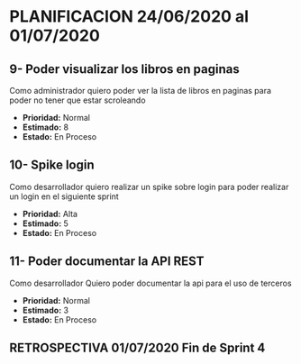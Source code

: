 # PLANIFICACION 24/06/2020 al 01/07/2020

## 9- Poder visualizar los libros en paginas

Como administrador
quiero poder ver la lista de libros en paginas
para poder  no tener que estar scroleando

- **Prioridad:** Normal
- **Estimado:** 8
- **Estado:** En Proceso

## 10- Spike login 
 
Como desarrollador 
quiero  realizar un spike sobre login
para poder realizar   un login en el siguiente sprint


- **Prioridad:** Alta
- **Estimado:** 5
- **Estado:** En Proceso

## 11- Poder documentar la API REST

Como desarrollador
Quiero poder documentar la api
para el uso de terceros

- **Prioridad:** Normal
- **Estimado:** 3
- **Estado:** En Proceso

## RETROSPECTIVA 01/07/2020 Fin de Sprint 4
